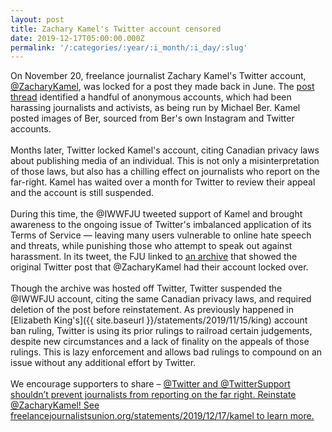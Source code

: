 ```yaml
---
layout: post
title: Zachary Kamel's Twitter account censored
date: 2019-12-17T05:00:00.000Z
permalink: '/:categories/:year/:i_month/:i_day/:slug'
---
```

On November 20, freelance journalist Zachary Kamel's Twitter account, [@ZacharyKamel](https://twitter.com/zacharykamel), was locked for a post they made back in June. The [post thread](http://archive.is/BBOkP) identified a handful of anonymous accounts, which had been harassing journalists and activists, as being run by Michael Ber. Kamel posted images of Ber, sourced from Ber's own Instagram and Twitter accounts.<br><br>
Months later, Twitter locked Kamel's account, citing Canadian privacy laws about publishing media of an individual. This is not only a misinterpretation of those laws, but also has a chilling effect on journalists who report on the far-right. Kamel has waited over a month for Twitter to review their appeal and the account is still suspended.<br><br>
During this time, the @IWWFJU tweeted support of Kamel and brought awareness to the ongoing issue of Twitter's imbalanced application of its Terms of Service — leaving many users vulnerable to online hate speech and threats, while punishing those who attempt to speak out against harassment. In its tweet, the FJU linked to [an archive](http://archive.is/BBOkP) that showed the original Twitter post that @ZacharyKamel had their account locked over.<br><br>
Though the archive was hosted off Twitter, Twitter suspended the @IWWFJU account, citing the same Canadian privacy laws, and required deletion of the post before reinstatement. As previously happened in [Elizabeth King's]({{ site.baseurl }}/statements/2019/11/15/king) account ban ruling, Twitter is using its prior rulings to railroad certain judgements, despite new circumstances and a lack of finality on the appeals of those rulings. This is lazy enforcement and allows bad rulings to compound on an issue without any additional effort by Twitter.<br><br>
We encourage supporters to share – <a href="https://twitter.com/share?ref_src=twsrc%5Etfw" class="twitter-share-button" data-text=".@Twitter and @TwitterSupport shouldn’t prevent journalists from reporting on the far right. Reinstate @ZacharyKamel! See https://freelancejournalistsunion.org/statements/2019/12/17/kamel to learn more." data-url="https://freelancejournalistsunion.org/statements/2019/12/17/kamel" data-hashtags="1u" data-related="iwwfju,iww" data-lang="en" data-dnt="true" data-show-count="false">@Twitter and @TwitterSupport shouldn’t prevent journalists from reporting on the far right. Reinstate @ZacharyKamel! See freelancejournalistsunion.org/statements/2019/12/17/kamel to learn more.</a>
